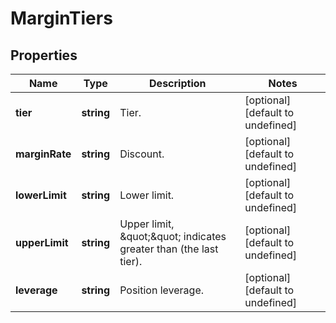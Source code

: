 # MarginTiers

## Properties

Name | Type | Description | Notes
------------ | ------------- | ------------- | -------------
**tier** | **string** | Tier. | [optional] [default to undefined]
**marginRate** | **string** | Discount. | [optional] [default to undefined]
**lowerLimit** | **string** | Lower limit. | [optional] [default to undefined]
**upperLimit** | **string** | Upper limit, \&quot;\&quot; indicates greater than (the last tier). | [optional] [default to undefined]
**leverage** | **string** | Position leverage. | [optional] [default to undefined]

